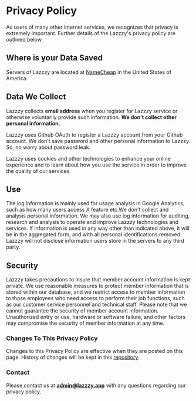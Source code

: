 # Privacy Policy

As users of many other internet services, we recognizes that privacy is extremely important. Further details of the Lazzzy's privacy policy are outlined below.

## Where is your Data Saved

Servers of Lazzzy are located at [NameCheap](https://namecheap.com) in the United States of America.

## Data We Collect

Lazzzy collects **email address** when you register for Lazzzy service or otherwise voluntarily provide such information. **We don't collect other personal information.**

Lazzzy uses Github OAuth to register a Lazzzy account from your Github account. We don’t save password and other personal information to Lazzzy. So, no worry about password leak.

Lazzzy uses cookies and other technologies to enhance your online experience and to learn about how you use the service in order to improve the quality of our services.

## Use

The log information is mainly used for usage analysis in Google Analytics, such as how many users access X feature etc.We don't collect and  analysis personal information. We may also use log information for auditing, research and analysis to operate and improve Lazzzy technologies and services. If information is used in any way other than indicated above, it will be in the aggregated form, and with all personal identifications removed. Lazzzy will not disclose information users store in the servers to any third party.

## Security

Lazzzy takes precautions to insure that member account information is kept private. We use reasonable measures to protect member information that is stored within our database, and we restrict access to member information to those employees who need access to perform their job functions, such as our customer service personnel and technical staff. Please note that we cannot guarantee the security of member account information. Unauthorized entry or use, hardware or software failure, and other factors may compromise the security of member information at any time.

### Changes To This Privacy Policy

Changes to this Privacy Policy are effective when they are posted on this page. History of changes will be kept in this [repository](https://github.com/lazzzyapp/lazzzy-extension).

### Contact

Please contact us at **admin@lazzzy.app** with any questions regarding our privacy policy.
